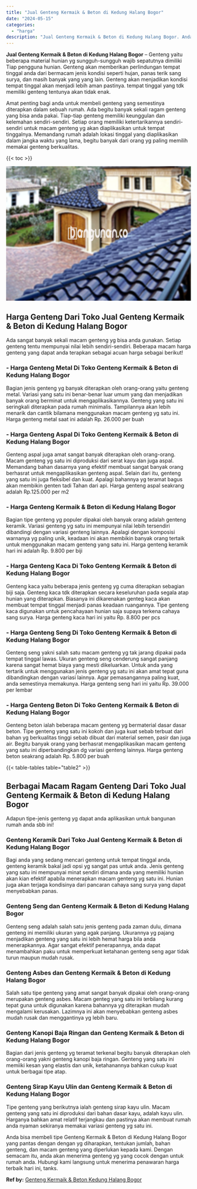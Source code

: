 ```yaml
---
title: "Jual Genteng Kermaik & Beton di Kedung Halang Bogor"
date: "2024-05-15"
categories: 
  - "harga"
description: "Jual Genteng Kermaik & Beton di Kedung Halang Bogor. Anda bisa membeli tipe Genteng Kermaik & Beton di Kedung Halang Bogor yang pantas dengan dengan yg dihar..."
---
```


**Jual Genteng Kermaik & Beton di Kedung Halang Bogor** – Genteng yaitu beberapa material hunian yg sungguh-sungguh wajib sepatutnya dimiliki Tiap pengguna hunian. Genteng akan memberikan perlindungan tempat tinggal anda dari bermacam jenis kondisi seperti hujan, panas terik sang surya, dan masih banyak yang yang lain. Genteng akan menjadikan kondisi tempat tinggal akan menjadi lebih aman pastinya. tempat tinggal yang tdk memiliki genteng tentunya akan tidak enak.

Amat penting bagi anda untuk membeli genteng yang semestinya diterapkan dalam sebuah rumah. Ada begitu banyak sekali ragam genteng yang bisa anda pakai. Tiap-tiap genteng memiliki keunggulan dan kelemahan sendiri-sendiri. Setiap orang memiliki ketertarikannya sendiri-sendiri untuk macam genteng yg akan diaplikasikan untuk tempat tinggalnya. Memandang rumah adalah lokasi tinggal yang diaplikasikan dalam jangka waktu yang lama, begitu banyak dari orang yg paling memilih memakai genteng berkualitas.

{{< toc >}}

![Jual Genteng Kermaik & Beton di Kedung Halang Bogor](/images/genteng-minimalis-murah21.png)

## Harga Genteng Dari Toko Jual Genteng Kermaik & Beton di Kedung Halang Bogor

Ada sangat banyak sekali macam genteng yg bisa anda gunakan. Setiap genteng tentu mempunyai nilai lebih sendiri-sendiri. Beberapa macam harga genteng yang dapat anda terapkan sebagai acuan harga sebagai berikut!

### \- Harga Genteng Metal Di Toko Genteng Kermaik & Beton di Kedung Halang Bogor

Bagian jenis genteng yg banyak diterapkan oleh orang-orang yaitu genteng metal. Variasi yang satu ini benar-benar luar umum yang dan menjadikan banyak orang berminat untuk mengaplikasikannya. Genteng yang satu ini seringkali diterapkan pada rumah minimalis. Tampilannya akan lebih menarik dan cantik bilamana menggunakan macam genteng yg satu ini. Harga genteng metal saat ini adalah Rp. 26.000 per buah

### \- Harga Genteng Aspal Di Toko Genteng Kermaik & Beton di Kedung Halang Bogor

Genteng aspal juga amat sangat banyak diterapkan oleh orang-orang. Macam genteng yg satu ini diproduksi dari serat kayu dan juga aspal. Memandang bahan dasarnya yang efektif membuat sangat banyak orang berhasrat untuk mengaplikasikan genteng aspal. Selain dari itu, genteng yang satu ini juga fleksibel dan kuat. Apalagi bahannya yg teramat bagus akan membikin genten tadi Tahan dari api. Harga genteng aspal seakrang adalah Rp.125.000 per m2

### \- Harga Genteng Kermaik & Beton di Kedung Halang Bogor

Bagian tipe genteng yg populer dipakai oleh banyak orang adalah genteng keramik. Variasi genteng yg satu ini mempunyai nilai lebih tersendiri dibandingi dengan variasi genteng lainnya. Apalagi dengan komposisi warnanya yg paling unik, keadaan ini akan membikin banyak orang tertaik untuk menggunakan macam genteng yang satu ini. Harga genteng keramik hari ini adalah Rp. 9.800 per biji

### \- Harga Genteng Kaca Di Toko Genteng Kermaik & Beton di Kedung Halang Bogor

Genteng kaca yaitu beberapa jenis genteng yg cuma diterapkan sebagian biji saja. Genteng kaca tdk diterapkan secara keseluruhan pada segala atap hunian yang diterapkan. Biasanya ini dikarenakan genteg kaca akan membuat tempat tinggal menjadi panas keadaan ruangannya. Tipe genteng kaca digunakan untuk pencahayaan hunian saja supaya terkena cahaya sang surya. Harga genteng kaca hari ini yaitu Rp. 8.800 per pcs

### \- Harga Genteng Seng Di Toko Genteng Kermaik & Beton di Kedung Halang Bogor

Genteng seng yakni salah satu macam genteng yg tak jarang dipakai pada tempat tinggal lawas. Ukuran genteng seng cenderung sangat panjang karena sangat hemat biaya yang mesti dikeluarkan. Untuk anda yang tertarik untuk menggunakan jenis genteng yg satu ini akan amat tepat guna dibandingkan dengan variasi lainnya. Agar pemasangannya paling kuat, anda semestinya memakunya. Harga genteng seng hari ini yaitu Rp. 39.000 per lembar

### \- Harga Genteng Beton Di Toko Genteng Kermaik & Beton di Kedung Halang Bogor

Genteng beton ialah beberapa macam genteng yg bermaterial dasar dasar beton. Tipe genteng yang satu ini kokoh dan juga kuat sebab terbuat dari bahan yg berkualitas tinggi sebab dibuat dari material semen, pasir dan juga air. Begitu banyak orang yang berhasrat mengaplikasikan macam genteng yang satu ini diperbandingkan dg variasi genteng lainnya. Harga genteng beton seakrang adalah Rp. 5.800 per buah

{{< table-tables table="table2" >}}

## Berbagai Macam Ragam Genteng Dari Toko Jual Genteng Kermaik & Beton di Kedung Halang Bogor

Adapun tipe-jenis genteng yg dapat anda aplikasikan untuk bangunan rumah anda sbb ini!

### Genteng Keramik Dari Toko Jual Genteng Kermaik & Beton di Kedung Halang Bogor

Bagi anda yang sedang mencari genteng untuk tempat tinggal anda, genteng keramik bakal jadi opsi yg sangat pas untuk anda. Jenis genteng yang satu ini mempunyai minat sendiri dimana anda yang memiliki hunian akan kian efektif apabila menerapkan macam genteng yg satu ini. Hunian juga akan terjaga kondisinya dari pancaran cahaya sang surya yang dapat menyebabkan panas.

### Genteng Seng dan Genteng Kermaik & Beton di Kedung Halang Bogor

Genteng seng adalah salah satu jenis genteng pada zaman dulu, dimana genteng ini memiliki ukuran yang agak panjang. Ukurannya yg pajang menjadikan genteng yang satu ini lebih hemat harga bila anda menerapkannya. Agar sangat efektif penerapannya, anda dapat menambahkan paku untuk memperkuat ketahanan genteng seng agar tidak turun maupun mudah rusak.

### Genteng Asbes dan Genteng Kermaik & Beton di Kedung Halang Bogor

Salah satu tipe genteng yang amat sangat banyak dipakai oleh orang-orang merupakan genteng asbes. Macam genteg yang satu ini terbilang kurang tepat guna untuk digunakan karena bahannya yg diterapkan mudah mengalami kerusakan. Lazimnya ini akan menyebabkan genteng asbes mudah rusak dan menggantinya yg lebih baru.

### Genteng Kanopi Baja Ringan dan Genteng Kermaik & Beton di Kedung Halang Bogor

Bagian dari jenis genteng yg teramat terkenal begitu banyak diterapkan oleh orang-orang yakni genteng kanopi baja ringan. Genteng yang satu ini memiiki kesan yang elastis dan unik, ketahanannya bahkan cukup kuat untuk berbagai tipe atap.

### Genteng Sirap Kayu Ulin dan Genteng Kermaik & Beton di Kedung Halang Bogor

Tipe genteng yang berikutnya ialah genteng sirap kayu ulin. Macam genteng yang satu ini diproduksi dari bahan dasar kayu, adalah kayu ulin. Harganya bahkan amat relatif terjangkau dan pastinya akan membuat rumah anda nyaman sekiranya memakai variasi genteng yg satu ini.

Anda bisa membeli tipe Genteng Kermaik & Beton di Kedung Halang Bogor yang pantas dengan dengan yg diharapkan, tentukan jumlah, bahan genteng, dan macam genteng yang diperlukan kepada kami. Dengan semacam itu, anda akan menerima genteng yg yang cocok dengan untuk rumah anda. Hubungi kami langsung untuk menerima penawaran harga terbaik hari ini, tanks.

**Ref by:**  [Genteng Kermaik & Beton  Kedung Halang Bogor](https://id.wikipedia.org/wiki/Genteng)
